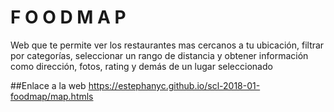 #  F O O D M A P

Web que te permite ver los restaurantes mas cercanos a tu ubicación, filtrar por categorías, seleccionar un rango de distancia y obtener información como dirección, fotos, rating y demás de un lugar seleccionado


##Enlace a la web
https://estephanyc.github.io/scl-2018-01-foodmap/map.htmls
